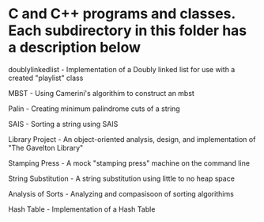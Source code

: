 # C and C++ programs and classes. Each subdirectory in this folder has a description below

doublylinkedlist - Implementation of a Doubly linked list for use with a created "playlist" class

MBST - Using Camerini's algorithim to construct an mbst

Palin - Creating minimum palindrome cuts of a string

SAIS - Sorting a string using SAIS 

Library Project - An object-oriented analysis, design, and implementation of "The Gavelton Library"

Stamping Press - A mock "stamping press" machine on the command line

String Substitution - A string substitution using little to no heap space

Analysis of Sorts - Analyzing and compasisoon of sorting algorithims

Hash Table - Implementation of a Hash Table


